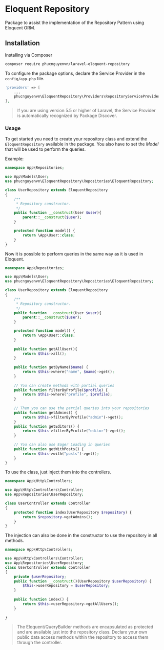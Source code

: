 # Eloquent Repository
Package to assist the implementation of the Repository Pattern using Eloquent ORM.

## Installation
Installing via Composer
```bash
composer require phucnguyenvn/laravel-eloquent-repository
```
To configure the package options, declare the Service Provider in the `config/app.php` file.
```php
'providers' => [
    ...
    phucnguyenvn\EloquentRepository\Providers\RepositoryServiceProvider::class,
],
```
> If you are using version 5.5 or higher of Laravel, the Service Provider is automatically recognized by Package Discover.

### Usage
To get started you need to create your repository class and extend the `EloquentRepository` available in the package. You also have to set the *Model* that will be used to perform the queries.

Example:
```php
namespace App\Repositories;

use App\Models\User;
use phucnguyenvn\EloquentRepository\Repositories\EloquentRepository;

class UserRepository extends EloquentRepository
{
    /**
     * Repository constructor.
     */
    public function __construct(User $user){
        parent::__construct($user);
    }

    protected function model() {
        return \App\User::class;
    }
}
```

Now it is possible to perform queries in the same way as it is used in Eloquent.
```php
namespace App\Repositories;

use App\Models\User;
use phucnguyenvn\EloquentRepository\Repositories\EloquentRepository;

class UserRepository extends EloquentRepository
{
    /**
     * Repository constructor.
     */
    public function __construct(User $user){
        parent::__construct($user);
    }

    protected function model() {
        return \App\User::class;
    }
    
    public function getAllUser(){
        return $this->all();
    }
    
    public function getByName($name) {
        return $this->where("name", $name)->get();
    }
    
    // You can create methods with partial queries
    public function filterByProfile($profile) {
        return $this->where("profile", $profile);
    }
    
    // Them you can use the partial queries into your repositories
    public function getAdmins() {
        return $this->filterByProfile("admin")->get();
    }
    public function getEditors() {
        return $this->filterByProfile("editor")->get();
    }
    
    // You can also use Eager Loading in queries
    public function getWithPosts() {
        return $this->with("posts")->get();
    }
}
```

To use the class, just inject them into the controllers.
```php
namespace App\Http\Controllers;

use App\Http\Controllers\Controller;
use App\Repositories\UserRepository;

class UserController extends Controller
{
    protected function index(UserRepository $repository) {
        return $repository->getAdmins();
    }
}
```
The injection can also be done in the constructor to use the repository in all methods.
```php
namespace App\Http\Controllers;

use App\Http\Controllers\Controller;
use App\Repositories\UserRepository;
class UserController extends Controller
{
    private $userRepository;
	public function __construct()(UserRepository $userRepository) {
        $this->userRepository = $userRepository;
    }
    
    public function index() {
        return $this->userRepository->getAllUsers();
    }
    
}
```
> The Eloquent/QueryBuilder methods are encapsulated as protected and are available just into the repository class. Declare your own public data access methods within the repository to access them through the controller.

